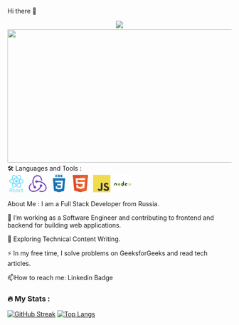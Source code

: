 Hi there 👋

<div id="header" align="center">
  <img src="https://media.giphy.com/media/M9gbBd9nbDrOTu1Mqx/giphy.gif" width="100"/>
</div>
<div align="center">
  <img src="https://media.giphy.com/media/dWesBcTLavkZuG35MI/giphy.gif" width="600" height="300"/>
</div>
🛠️ Languages and Tools :
<div>
  <img src="https://github.com/devicons/devicon/blob/master/icons/react/react-original-wordmark.svg" title="React" alt="React" width="40" height="40"/>&nbsp;
  <img src="https://github.com/devicons/devicon/blob/master/icons/redux/redux-original.svg" title="Redux" alt="Redux " width="40" height="40"/>&nbsp;
  <img src="https://github.com/devicons/devicon/blob/master/icons/css3/css3-plain-wordmark.svg"  title="CSS3" alt="CSS" width="40" height="40"/>&nbsp;
  <img src="https://github.com/devicons/devicon/blob/master/icons/html5/html5-original.svg" title="HTML5" alt="HTML" width="40" height="40"/>&nbsp;
  <img src="https://github.com/devicons/devicon/blob/master/icons/javascript/javascript-original.svg" title="JavaScript" alt="JavaScript" width="40" height="40"/>&nbsp;
  <img src="https://github.com/devicons/devicon/blob/master/icons/nodejs/nodejs-original-wordmark.svg" title="NodeJS" alt="NodeJS" width="40" height="40"/>&nbsp;
</div>



About Me :
I am a Full Stack Developer  from Russia.

🔭 I’m working as a Software Engineer and contributing to frontend and backend for building web applications.

🌱 Exploring Technical Content Writing.

⚡ In my free time, I solve problems on GeeksforGeeks and read tech articles.

📫How to reach me: Linkedin Badge

### :fire: My Stats :
[![GitHub Streak](http://github-readme-streak-stats.herokuapp.com?user=MedvedevSergeyA&theme=dark&background=000000)](https://git.io/streak-stats)
[![Top Langs](https://github-readme-stats.vercel.app/api/top-langs/?username=MedvedevSergeyA&layout=compact&theme=vision-friendly-dark)](https://github.com/anuraghazra/github-readme-stats)
